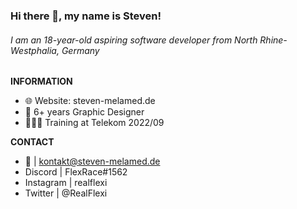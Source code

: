 ### Hi there 👋, my name is Steven!
###### I am an 18-year-old aspiring software developer from North Rhine-Westphalia, Germany

**INFORMATION**

- 🌐 Website: steven-melamed.de
- 🎨 6+ years Graphic Designer 
- 👨🏽‍💼 Training at Telekom 2022/09

**CONTACT**

- 📨 | kontakt@steven-melamed.de
- Discord | FlexRace#1562
- Instagram | realflexi
- Twitter | @RealFlexi


